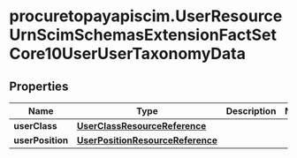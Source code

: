 # procuretopayapiscim.UserResourceUrnScimSchemasExtensionFactSetCore10UserUserTaxonomyData

## Properties

Name | Type | Description | Notes
------------ | ------------- | ------------- | -------------
**userClass** | [**UserClassResourceReference**](UserClassResourceReference.md) |  | 
**userPosition** | [**UserPositionResourceReference**](UserPositionResourceReference.md) |  | 


